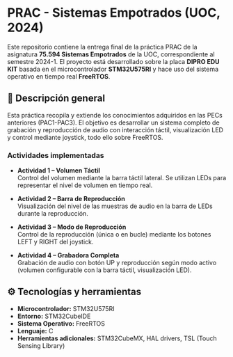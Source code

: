 # PRAC - Sistemas Empotrados (UOC, 2024)

Este repositorio contiene la entrega final de la práctica PRAC de la asignatura **75.594 Sistemas Empotrados** de la UOC, correspondiente al semestre 2024-1. El proyecto está desarrollado sobre la placa **DIPRO EDU KIT** basada en el microcontrolador **STM32U575RI** y hace uso del sistema operativo en tiempo real **FreeRTOS**.

## 🧠 Descripción general

Esta práctica recopila y extiende los conocimientos adquiridos en las PECs anteriores (PAC1-PAC3). El objetivo es desarrollar un sistema completo de grabación y reproducción de audio con interacción táctil, visualización LED y control mediante joystick, todo ello sobre FreeRTOS.

### Actividades implementadas

- **Actividad 1 – Volumen Táctil**  
  Control del volumen mediante la barra táctil lateral. Se utilizan LEDs para representar el nivel de volumen en tiempo real.

- **Actividad 2 – Barra de Reproducción**  
  Visualización del nivel de las muestras de audio en la barra de LEDs durante la reproducción.

- **Actividad 3 – Modo de Reproducción**  
  Control de la reproducción (única o en bucle) mediante los botones LEFT y RIGHT del joystick.

- **Actividad 4 – Grabadora Completa**  
  Grabación de audio con botón UP y reproducción según modo activo (volumen configurable con la barra táctil, visualización LED).

## ⚙️ Tecnologías y herramientas

- **Microcontrolador:** STM32U575RI
- **Entorno:** STM32CubeIDE
- **Sistema Operativo:** FreeRTOS
- **Lenguaje:** C
- **Herramientas adicionales:** STM32CubeMX, HAL drivers, TSL (Touch Sensing Library)


